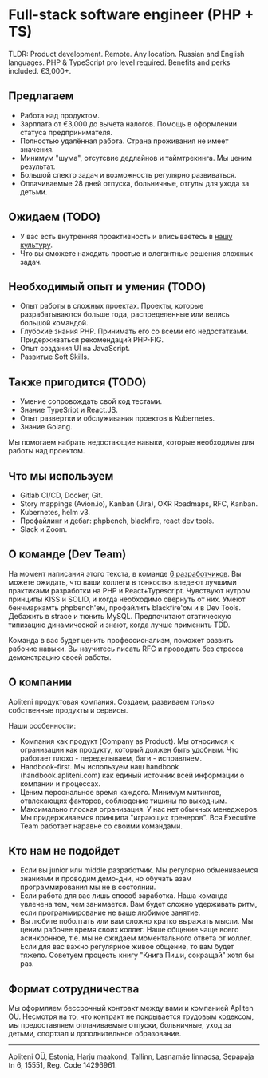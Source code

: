 # Full-stack software engineer (PHP + TS)

  TLDR: Product development. Remote. Any location. Russian and English languages. PHP & TypeScript pro level required. Benefits and perks included. €3,000+.



## Предлагаем

- Работа над продуктом. 
- Зарплата от €3,000 до вычета налогов. Помощь в оформлении статуса предпринимателя.
- Полностью удалённая работа. Страна проживания не имеет значения.
- Минимум "шума", отсутсвие дедлайнов и таймтрекинга. Мы ценим результат.
- Большой спектр задач и возможность регулярно развиваться.
- Оплачиваемые 28 дней отпуска, больничные, отгулы для ухода за детьми.


## Ожидаем (TODO)

- У вас есть внутренняя проактивность и вписываетесь в [нашу культуру](https://handbook.apliteni.com/values.html).
- Что вы сможете находить простые и элегантные решения сложных задач.

## Необходимый опыт и умения  (TODO)

- Опыт работы в сложных проектах. Проекты, которые разрабатываются больше года, распределенные или велись большой командой.
- Глубокие знания PHP. Принимать его со всеми его недостатками. Придерживаться рекомендаций PHP-FIG.
- Опыт создания UI на JavaScript.
- Развитые Soft Skills. 

## Также пригодится  (TODO)

- Умение сопровождать свой код тестами.
- Знание TypeSript и React.JS.
- Опыт развертки и обcлуживания проектов в Kubernetes.
- Знание Golang.

Мы помогаем набрать недостающие навыки, которые необходимы для работы над проектом.

## Что мы используем

- Gitlab CI/CD, Docker, Git.
- Story mappings (Avion.io), Kanban (Jira), OKR Roadmaps, RFC, Kanban.
- Kubernetes, helm v3.
- Профайлинг и дебаг: phpbench, blackfire, react dev tools.
- Slack и Zoom.


## О команде (Dev Team)

На момент написания этого текста, в команде [6 разработчиков](https://handbook.apliteni.com/company/structure.html). 
Вы можете ожидать, что ваши коллеги в тонкостях вледеют лучшими практиками разработки на PHP и React+Typescript. Чувствуют нутром принципы KISS и SOLID, и когда необходимо свернуть от них. Умеют бенчмаркамть phpbench'ем, профайлить blackfire'ом и в Dev Tools. Дебажить в strace и тюнить MySQL. Предпочитают статическую типизацию динамической и знают, когда лучше применить TDD.

Команда в вас будет ценить профессионализм, поможет развить рабочие навыки. Вы научитесь писать RFC и проводить без стресса демонстрацию своей работы.


## О компании

Apliteni продуктовая компания. Создаем, развиваем только собственные продукты и сервисы. 

Наши особенности:
- Компания как продукт (Company as Product). Мы относимся к огранизации как продукту, который должен быть удобным. Что работает плохо - переделываем, баги  - исправляем.
- Handbook-first. Мы используем наш handbook (handbook.apliteni.com) как единый источник всей информации о компании и процессах.
- Ценим персональное время каждого. Минимум митингов, отвлекающих факторов, соблюдение тишины по выходным.
- Максимально плоская огранизация. У нас нет обычных менеджеров. Мы придерживаемся принципа "играющих тренеров". Вся Executive Team работает наравне со своими командами. 

## Кто нам не подойдет

- Если вы junior или middle разработчик. Мы регулярно обмениваемся знаниями и проводим демо-дни, но обучать азам программирования мы не в состоянии.
- Если работа для вас лишь способ заработка. Наша команда увлечена тем, чем занимается. Вам будет сложно удерживать ритм, если программирование не ваше любимое занятие.
- Вы любите поболтать или вам сложно кратко выражать мысли. Мы ценим рабочее время своих коллег. Наше общение чаще всего асинхронное, т.е. мы не ожидаем моментального ответа от коллег. Если для вас важно регулярное живое общение, то вам будет тяжело. Советуем процесть книгу "Книга Пиши, сокращай" хотя бы раз.


## Формат сотрудничества

Мы оформляем бессрочный контракт между вами и компанией Apliten OU. Несмотря на то, что контракт не покрывается трудовым кодексом, мы предоставляем оплачиваемые отпуски, больничные, уход за детьми, спортзал и дополнительное образование.

--- 
Apliteni OÜ, Estonia, Harju maakond, Tallinn, Lasnamäe linnaosa, Sepapaja tn 6, 15551, Reg. Code	14296961.

